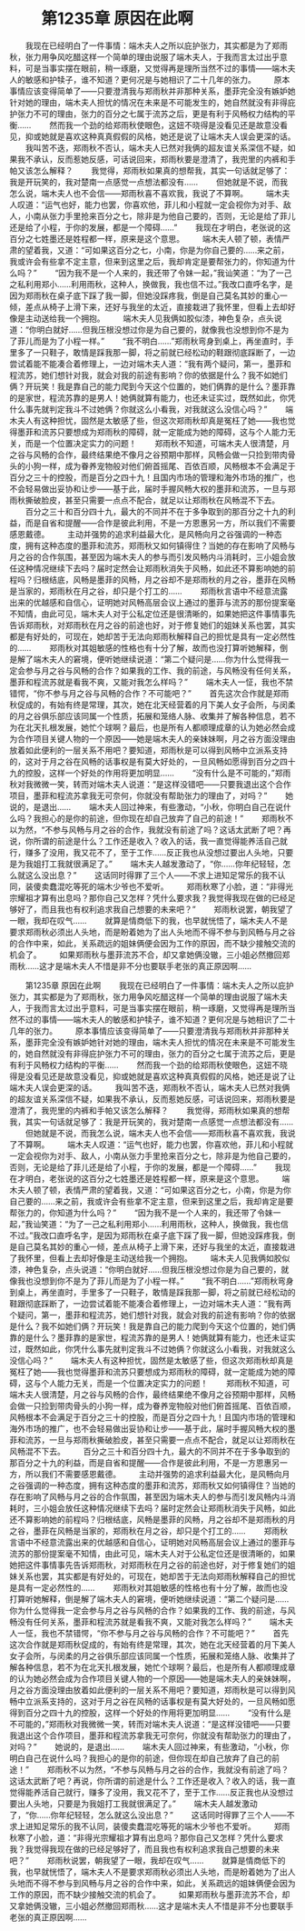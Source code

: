 # 　　第1235章 原因在此啊
　　我现在已经明白了一件事情：端木夫人之所以庇护张力，其实都是为了郑雨秋，张力用争风吃醋这样一个简单的理由说服了端木夫人，于我而言太过出乎意料，可是当事实摆在眼前，稍一琢磨，又觉得再是理所当然不过的事情——端木夫人的敏感和护犊子，谁不知道？更何况是与她相识了二十几年的张力。
　　原本事情应该变得简单了——只要澄清我与郑雨秋并非那种关系，墨菲完全没有嫉妒她针对她的理由，端木夫人担忧的情况在未来是不可能发生的，她自然就没有非得庇护张力不可的理由，张力的百分之七属于流苏之后，更是有利于风畅权力结构的平衡……
　　然而我一个劲的给郑雨秋使眼色，这妞不晓得是没看见还是故意没看见，抑或她就是喜欢这种真真假假的风格，她还是说了让端木夫人误会更深的话。
　　我叫苦不迭，郑雨秋不否认，端木夫人已然对我俩的超友谊关系深信不疑，如果我不承认，反而惹她反感，可话说回来，郑雨秋要是澄清了，我兜里的内裤和手帕又该怎么解释？
　　我觉得，郑雨秋如果真的想帮我，其实一句话就足够了：我是开玩笑的，我对楚南一点感觉一点想法都没有……
　　但她就是不说，而我怎么说，端木夫人也不会信——郑雨秋喜不喜欢我，我说了不算啊。
　　端木夫人叹道：“运气也好，能力也罢，你喜欢他，菲儿和小程就一定会视你为对手、敌人，小南从张力手里抢来百分之七，除非是为他自己要的，否则，无论是给了菲儿还是给了小程，于你的发展，都是一个障碍……”
　　我现在才明白，老张说的这百分之七姓墨还是姓程都一样，原来是这个意思。
　　端木夫人顿了顿，表情严肃的望着我，又道：“可如果这百分之七，小南，你是为你自己要的……来之前，我或许会有些拿不定主意，但来到这里之后，我却肯定是要帮张力的，你知道为什么吗？”
　　“因为我不是一个人来的，我还带了令妹一起，”我讪笑道：“为了一己之私利用郑小……利用雨秋，这种人，换做我，我也信不过。”我改口直呼名字，是因为郑雨秋在桌子底下踩了我一脚，但她没踩疼我，倒是自己莫名其妙的重心一倾，差点从椅子上滑下来，还好与我坐的太近，直接栽进了我怀里，但看上去却好像是主动送给我一个拥抱。
　　端木夫人见我俩如胶似漆，神色复杂，点头说道：“你明白就好……但我压根没想过你是为自己要的，就像我也没想到你不是为了菲儿而是为了小程一样。”
　　“我不明白……”郑雨秋弯身到桌上，再坐直时，手里多了一只鞋子，敢情是踩我那一脚，将之前就已经松动的鞋跟彻底踩断了，一边尝试着能不能凑合着修理上，一边对端木夫人道：“我有两个疑问，第一，墨菲和程流苏，她们想针对我，就会对我的前途有影响？你的依据是什么？我不如她们俩？开玩笑！我是靠自己的能力爬到今天这个位置的，她们俩靠的是什么？墨菲靠的是家世，程流苏靠的是男人！她俩就算有能力，也还未证实过，既然如此，你凭什么事先就判定我斗不过她俩？你就这么小看我，对我就这么没信心吗？”
　　端木夫人有这种担忧，固然是太敏感了些，但这次郑雨秋却真是冤枉了她——我也觉得墨菲和流苏只要想成为郑雨秋的障碍，就一定能成为她的障碍，这与个人能力无关，而是一个位置决定实力的问题！
　　郑雨秋不知道，可端木夫人很清楚，月之谷与风畅的合作，最终结果绝不像月之谷预期中那样，风畅会做一只捡到带肉骨头的小狗一样，成为眷养宠物般对他们俯首摇尾、百依百顺，风畅根本不会满足于百分之三十的控股，而是百分之四十九！且国内市场的管理和海外市场的推广，也不会轻易做出妥协和让步——基于此，届时手握风畅大权的墨菲和流苏，一旦与郑雨秋撕破脸皮，甚至只需要一点点不配合，就足以让郑雨秋在风畅混不下去。
　　百分之三十和百分四十九，最大的不同并不在于多争取到的那百分之十九的利益，而是自省和提醒——合作是彼此利用，不是一方恩惠另一方，所以我们不需要感恩戴德。
　　主动并强势的追求利益最大化，是风畅向月之谷强调的一种态度，拥有这种态度的墨菲和流苏，郑雨秋又如何镇得住？当她的存在影响了风畅与月之谷的合作氛围，甚至因为端木夫人的参与而引发风畅内斗消耗时，三小姐会放任这种情况继续下去吗？届时定然会让郑雨秋消失于风畅，如此还不算影响她的前程吗？归根结底，风畅是墨菲的风畅，月之谷却不是郑雨秋的月之谷，墨菲在风畅是当家的，郑雨秋在月之谷，却只是个打工的……
　　郑雨秋言语中不经意流露出来的优越感和自信心，证明她对风畅高层会议上通过的墨菲与流苏的那份提案毫不知情，由此可见，端木夫人对于公私定位还是很清晰的，如果她把这件事情事先告诉郑雨秋，对郑雨秋在月之谷的前途也好，对于修复她们的姐妹关系也罢，其实都是有好处的，可现在，她却苦于无法向郑雨秋解释自己的担忧是具有一定必然性的……
　　郑雨秋对其姐敏感的性格也有十分了解，故而也没打算听她解释，倒是解了端木夫人的窘境，便听她继续说道：“第二个疑问是……你为什么觉得我一定会参与月之谷与风畅的合作？如果我的工作、我的前途，与风畅没有任何关系，墨菲和程流苏就是看我不爽，又能对我怎么样吗？”
　　端木夫人一怔，我也不禁错愕，“你不参与月之谷与风畅的合作？不可能吧？”
　　首先这次合作就是郑雨秋促成的，有始有终是常理，其次，她在北天经营着的月下美人女子会所，与闵柔的月之谷俱乐部应该同属一个性质，拓展和笼络人脉、收集并了解各种信息，若不为在北天扎根发展，她忙个球啊？最后，也是所有人都顺理成章的认为她必然会成为合作项目关键人物的一个原因——她是端木夫人的亲妹妹啊，月之谷方面没理由放着如此便利的一层关系不用吧？要知道，郑雨秋是可以得到风畅中立派系支持的，这对于月之谷在风畅的话事权是有莫大好处的，一旦风畅如愿得到百分之四十九的控股，这样一个好处的作用将更加明显……
　　“没有什么是不可能的，”郑雨秋对我微微一笑，转而对端木夫人说道：“是这样没错吧——只要我退出这个合作项目，墨菲和程流苏拿我无可奈何，你就没有帮助张力的理由了，对吗？”
　　她说的，是退出……
　　端木夫人回过神来，有些激动，“小秋，你明白自己在说什么吗？我担心的是你的前途，但你现在却自己放弃了自己的前途！”
　　郑雨秋不以为然，“不参与风畅与月之谷的合作，我就没有前途了吗？这话太武断了吧？再说，你所谓的前途是什么？工作还是收入？收入的话，我一直觉得能养活自己就行，赚多了没用，我又花不了，至于工作……反正我也从没想过要出人头地，只要是为我姐打工我就很满足了。”
　　端木夫人越发激动了，“你……你年纪轻轻，怎么就这么没出息？”
　　这话同时得罪了三个人——不求上进知足常乐的我不认同，装傻卖蠢混吃等死的端木少爷也不爱听。
　　郑雨秋寒了小脸，道：“非得光宗耀祖才算有出息吗？那你自己又怎样？凭什么要求我？我觉得我现在做的已经足够好了，而且我也有权利追求我自己想要的未来吧？”
　　郑雨秋说罢，朝我望了一眼，我却在叹气……
　　就算是情商低下的我，也早就恍悟了，端木夫人不是要求郑雨秋必须出人头地，而是盼着她为了出人头地而不得不参与到风畅与月之谷的合作中来，如此，关系疏远的姐妹俩便会因为工作的原因，而不缺少接触交流的机会了。
　　如果郑雨秋与墨菲流苏不合，却又拿她俩没辙，三小姐必然撤回郑雨秋……这才是端木夫人不惜是非不分也要联手老张的真正原因啊……

　　第1235章 原因在此啊
　　我现在已经明白了一件事情：端木夫人之所以庇护张力，其实都是为了郑雨秋，张力用争风吃醋这样一个简单的理由说服了端木夫人，于我而言太过出乎意料，可是当事实摆在眼前，稍一琢磨，又觉得再是理所当然不过的事情——端木夫人的敏感和护犊子，谁不知道？更何况是与她相识了二十几年的张力。
　　原本事情应该变得简单了——只要澄清我与郑雨秋并非那种关系，墨菲完全没有嫉妒她针对她的理由，端木夫人担忧的情况在未来是不可能发生的，她自然就没有非得庇护张力不可的理由，张力的百分之七属于流苏之后，更是有利于风畅权力结构的平衡……
　　然而我一个劲的给郑雨秋使眼色，这妞不晓得是没看见还是故意没看见，抑或她就是喜欢这种真真假假的风格，她还是说了让端木夫人误会更深的话。
　　我叫苦不迭，郑雨秋不否认，端木夫人已然对我俩的超友谊关系深信不疑，如果我不承认，反而惹她反感，可话说回来，郑雨秋要是澄清了，我兜里的内裤和手帕又该怎么解释？
　　我觉得，郑雨秋如果真的想帮我，其实一句话就足够了：我是开玩笑的，我对楚南一点感觉一点想法都没有……
　　但她就是不说，而我怎么说，端木夫人也不会信——郑雨秋喜不喜欢我，我说了不算啊。
　　端木夫人叹道：“运气也好，能力也罢，你喜欢他，菲儿和小程就一定会视你为对手、敌人，小南从张力手里抢来百分之七，除非是为他自己要的，否则，无论是给了菲儿还是给了小程，于你的发展，都是一个障碍……”
　　我现在才明白，老张说的这百分之七姓墨还是姓程都一样，原来是这个意思。
　　端木夫人顿了顿，表情严肃的望着我，又道：“可如果这百分之七，小南，你是为你自己要的……来之前，我或许会有些拿不定主意，但来到这里之后，我却肯定是要帮张力的，你知道为什么吗？”
　　“因为我不是一个人来的，我还带了令妹一起，”我讪笑道：“为了一己之私利用郑小……利用雨秋，这种人，换做我，我也信不过。”我改口直呼名字，是因为郑雨秋在桌子底下踩了我一脚，但她没踩疼我，倒是自己莫名其妙的重心一倾，差点从椅子上滑下来，还好与我坐的太近，直接栽进了我怀里，但看上去却好像是主动送给我一个拥抱。
　　端木夫人见我俩如胶似漆，神色复杂，点头说道：“你明白就好……但我压根没想过你是为自己要的，就像我也没想到你不是为了菲儿而是为了小程一样。”
　　“我不明白……”郑雨秋弯身到桌上，再坐直时，手里多了一只鞋子，敢情是踩我那一脚，将之前就已经松动的鞋跟彻底踩断了，一边尝试着能不能凑合着修理上，一边对端木夫人道：“我有两个疑问，第一，墨菲和程流苏，她们想针对我，就会对我的前途有影响？你的依据是什么？我不如她们俩？开玩笑！我是靠自己的能力爬到今天这个位置的，她们俩靠的是什么？墨菲靠的是家世，程流苏靠的是男人！她俩就算有能力，也还未证实过，既然如此，你凭什么事先就判定我斗不过她俩？你就这么小看我，对我就这么没信心吗？”
　　端木夫人有这种担忧，固然是太敏感了些，但这次郑雨秋却真是冤枉了她——我也觉得墨菲和流苏只要想成为郑雨秋的障碍，就一定能成为她的障碍，这与个人能力无关，而是一个位置决定实力的问题！
　　郑雨秋不知道，可端木夫人很清楚，月之谷与风畅的合作，最终结果绝不像月之谷预期中那样，风畅会做一只捡到带肉骨头的小狗一样，成为眷养宠物般对他们俯首摇尾、百依百顺，风畅根本不会满足于百分之三十的控股，而是百分之四十九！且国内市场的管理和海外市场的推广，也不会轻易做出妥协和让步——基于此，届时手握风畅大权的墨菲和流苏，一旦与郑雨秋撕破脸皮，甚至只需要一点点不配合，就足以让郑雨秋在风畅混不下去。
　　百分之三十和百分四十九，最大的不同并不在于多争取到的那百分之十九的利益，而是自省和提醒——合作是彼此利用，不是一方恩惠另一方，所以我们不需要感恩戴德。
　　主动并强势的追求利益最大化，是风畅向月之谷强调的一种态度，拥有这种态度的墨菲和流苏，郑雨秋又如何镇得住？当她的存在影响了风畅与月之谷的合作氛围，甚至因为端木夫人的参与而引发风畅内斗消耗时，三小姐会放任这种情况继续下去吗？届时定然会让郑雨秋消失于风畅，如此还不算影响她的前程吗？归根结底，风畅是墨菲的风畅，月之谷却不是郑雨秋的月之谷，墨菲在风畅是当家的，郑雨秋在月之谷，却只是个打工的……
　　郑雨秋言语中不经意流露出来的优越感和自信心，证明她对风畅高层会议上通过的墨菲与流苏的那份提案毫不知情，由此可见，端木夫人对于公私定位还是很清晰的，如果她把这件事情事先告诉郑雨秋，对郑雨秋在月之谷的前途也好，对于修复她们的姐妹关系也罢，其实都是有好处的，可现在，她却苦于无法向郑雨秋解释自己的担忧是具有一定必然性的……
　　郑雨秋对其姐敏感的性格也有十分了解，故而也没打算听她解释，倒是解了端木夫人的窘境，便听她继续说道：“第二个疑问是……你为什么觉得我一定会参与月之谷与风畅的合作？如果我的工作、我的前途，与风畅没有任何关系，墨菲和程流苏就是看我不爽，又能对我怎么样吗？”
　　端木夫人一怔，我也不禁错愕，“你不参与月之谷与风畅的合作？不可能吧？”
　　首先这次合作就是郑雨秋促成的，有始有终是常理，其次，她在北天经营着的月下美人女子会所，与闵柔的月之谷俱乐部应该同属一个性质，拓展和笼络人脉、收集并了解各种信息，若不为在北天扎根发展，她忙个球啊？最后，也是所有人都顺理成章的认为她必然会成为合作项目关键人物的一个原因——她是端木夫人的亲妹妹啊，月之谷方面没理由放着如此便利的一层关系不用吧？要知道，郑雨秋是可以得到风畅中立派系支持的，这对于月之谷在风畅的话事权是有莫大好处的，一旦风畅如愿得到百分之四十九的控股，这样一个好处的作用将更加明显……
　　“没有什么是不可能的，”郑雨秋对我微微一笑，转而对端木夫人说道：“是这样没错吧——只要我退出这个合作项目，墨菲和程流苏拿我无可奈何，你就没有帮助张力的理由了，对吗？”
　　她说的，是退出……
　　端木夫人回过神来，有些激动，“小秋，你明白自己在说什么吗？我担心的是你的前途，但你现在却自己放弃了自己的前途！”
　　郑雨秋不以为然，“不参与风畅与月之谷的合作，我就没有前途了吗？这话太武断了吧？再说，你所谓的前途是什么？工作还是收入？收入的话，我一直觉得能养活自己就行，赚多了没用，我又花不了，至于工作……反正我也从没想过要出人头地，只要是为我姐打工我就很满足了。”
　　端木夫人越发激动了，“你……你年纪轻轻，怎么就这么没出息？”
　　这话同时得罪了三个人——不求上进知足常乐的我不认同，装傻卖蠢混吃等死的端木少爷也不爱听。
　　郑雨秋寒了小脸，道：“非得光宗耀祖才算有出息吗？那你自己又怎样？凭什么要求我？我觉得我现在做的已经足够好了，而且我也有权利追求我自己想要的未来吧？”
　　郑雨秋说罢，朝我望了一眼，我却在叹气……
　　就算是情商低下的我，也早就恍悟了，端木夫人不是要求郑雨秋必须出人头地，而是盼着她为了出人头地而不得不参与到风畅与月之谷的合作中来，如此，关系疏远的姐妹俩便会因为工作的原因，而不缺少接触交流的机会了。
　　如果郑雨秋与墨菲流苏不合，却又拿她俩没辙，三小姐必然撤回郑雨秋……这才是端木夫人不惜是非不分也要联手老张的真正原因啊……
